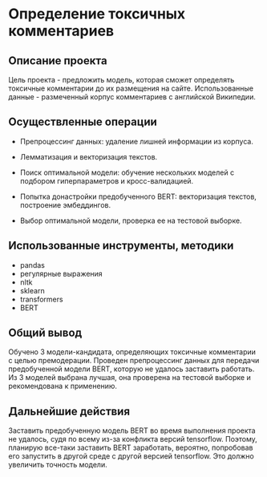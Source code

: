 # Определение токсичных комментариев

## Описание проекта

Цель проекта - предложить модель, которая сможет определять токсичные комментарии до их размещения на сайте. Использованные данные - размеченный корпус комментариев с английской Википедии.

## Осуществленные операции

* Препроцессинг данных: удаление лишней информации из корпуса.

* Лемматизация и векторизация текстов.

* Поиск оптимальной модели: обучение нескольких моделей с подбором гиперпараметров и кросс-валидацией.

* Попытка донастройки предобученного BERT: векторизация текстов, построение эмбеддингов.

* Выбор оптимальной модели, проверка ее на тестовой выборке.

## Использованные инструменты, методики

* pandas
* регулярные выражения
* nltk
* sklearn
* transformers
* BERT

## Общий вывод

Обучено 3 модели-кандидата, определяющих токсичные комментарии с целью премодерации. Проведен препроцессинг данных для передачи предобученной модели  BERT, которую не удалось заставить работать. Из 3 моделей выбрана лучшая, она проверена на тестовой выборке и рекомендована к применению.

## Дальнейшие действия

Заставить предобученную модель BERT во время выполнения проекта не удалось, судя по всему из-за конфликта версий tensorflow. Поэтому, планирую все-таки заставить BERT заработать, вероятно, попробовав его запустить в другой среде с другой версией tensorflow. Это должно увеличить точность модели.
